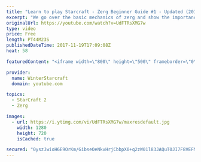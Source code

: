 ```yaml
---
title: "Learn to play Starcraft - Zerg Beginner Guide #1 - Updated (2017)"
excerpt: "We go over the basic mechanics of zerg and show the importance of understanding at least some of what your opponent is doing.  This guide is meant for players with an understanding of the objectives of starcraft but without any strong direction or gameplan, especially for each specific race! -- Watch"
originalUrl: https://youtube.com/watch?v=UdFTRsXMG7w
type: video
price: Free
length: PT44M23S
publishedDateTime: 2017-11-19T17:09:08Z
heat: 58

featuredContent: "<iframe width=\"800\" height=\"500\" frameborder=\"0\" src=\"https://www.youtube.com/embed/UdFTRsXMG7w\" allow=\"accelerometer; autoplay; encrypted-media; gyroscope; picture-in-picture\" allowfullscreen></iframe>"

provider:
  name: WinterStarcraft
  domain: youtube.com

topics:
  - StarCraft 2
  - Zerg

images:
  - url: https://i.ytimg.com/vi/UdFTRsXMG7w/maxresdefault.jpg
    width: 1280
    height: 720
    isCached: true

secured: "0yszJwioH6E9OrKm/GibseOeNkvHrjCbbpX0+q2zW01l83JAQuT0JI7F8VEFMmiOncJStgO7oKBK86g6+RKszY+usuFqsPVEqGBUm6X2Bm6w3e1tYfPyktiMLDDGwR07m1J6Q+idZ4xofC2nba5w8s54jdTok81GYfgwDSIuOWSuBZyG3Edwhh1s5ofg/kgmXm21YGXp0w0mnRuA9f8Dq8PISQY876o3J4FxYA64xRQaRqzd3mImDHDm2AfACet20JJBbwMg5zV5zVNXSOCCGDXHL1/q9witI03TfG4LZVW5kCsFQxEi+BvcyoHOcf1/Q/JcBJU8n2yfhxq2XceoFkLtvR/rtnGqaASXQSIPHiBfFErXMm54N5o6mgpZ7yi/XUr/r4OAcRD7Jc+fSFFUgbYaYkOs73TpZp2rppdLPn+nmbiJtCai11Nfcj5lVc4s;yFqKyrOefIK5Sj99ztHHnw=="
---
```


